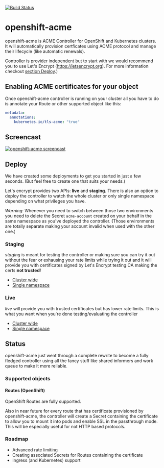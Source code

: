 [![Build Status](https://travis-ci.org/tnozicka/openshift-acme.svg?branch=master)](https://travis-ci.org/tnozicka/openshift-acme)
# openshift-acme
openshift-acme is ACME Controller for OpenShift and Kubernetes clusters. It will automatically provision certficates using ACME protocol and manage their lifecycle (like automatic renewals).

Controller is provider independent but to start with we would recommend you to use Let's Encrypt (https://letsencrypt.org). For more information checkout [section Deploy](#deploy).)

## Enabling ACME certificates for your object
Once openshift-acme controller is running on your cluster all you have to do is annotate your Route or other supported object like this:
```yaml
metadata:
  annotations:
    kubernetes.io/tls-acme: "true"
```

## Screencast
[![openshift-acme screencast](https://asciinema.org/a/175706.png)](https://asciinema.org/a/175706)

## Deploy
We have created some deployments to get you started in just a few seconds. (But feel free to create one that suits your needs.)

Let's encrypt provides two APIs: **live** and **staging**. There is also an option to deploy the controller to watch the whole cluster or only single namespace depending on what privileges you have.

*Warning*: Whenever you need to switch between those two environments you need to delete the Secret `acme-account` created on your behalf in the same namespace as you've deployed the controller. (Those environments are totally separate making your account invalid when used with the other one.)


### Staging
*staging* is meant for testing the controller or making sure you can try it out without the fear or exhausing your rate limits while trying it out and it will provide you with certificates signed by Let's Encrypt testing CA making the certs **not trusted**!
- [Cluster wide](deploy/letsencrypt-staging/cluster-wide)
- [Single namespace](deploy/letsencrypt-staging/single-namespace)

### Live
*live* will provide you with trusted certificates but has lower rate limits. This is what you want when you're done testing/evaluating the controller

- [Cluster wide](deploy/letsencrypt-live/cluster-wide)
- [Single namespace](deploy/letsencrypt-live/single-namespace)

## Status
openshift-acme just went through a complete rewrite to become a fully fledged controller using all the fancy stuff like shared informers and work queue to make it more reliable.


### Supported objects
#### Routes (OpenShift)
OpenShift Routes are fully supported. 

Also in near future for every route that has certificate provisioned by openshift-acme, the controller will create a Secret containing the certificate to allow you to mount it into pods and enable SSL in the passthrough mode. This will be especially useful for not HTTP based protocols. 


### Roadmap
- Advanced rate limiting
- Creating associated Secrets for Routes containing the certificate
- Ingress (and Kubernetes) support



